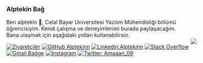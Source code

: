 ### Alptekin Bağ
Ben alptekin 👋, Celal Bayar Universitesi Yazılım Mühendisliği bölümü öğrencisiyim.
Kendi çalışma ve deneyimlerimi burada paylaşacağım.  
Bana ulaşmak için aşağıdaki yolları kullanabilirsin.
<br>
<img align="right" src="https://github-readme-stats.vercel.app/api?username=alptekinn&show_icons=true&icon_color=278ECF&text_color=718096&bg_color=f7f7f7&hide_title=true" />


[![Ziyaretciler](https://komarev.com/ghpvc/?username=alptekinn)](https://github.com/alptekinn)
[![GitHub Alptekinn](https://img.shields.io/github/followers/Alptekinn?label=follow&style=social)](https://github.com/alptekinn)
[![Linkedin:Alptekinn](https://img.shields.io/badge/-AlptekinBa%C4%9F-white?style=flat-square&logo=Linkedin&logoColor=blue&link=https://www.linkedin.com/in/alptekin-ba%C4%9F-0b9425184/)](https://www.linkedin.com/in/alptekin-ba%C4%9F-0b9425184/)
[![Stack Overflow](https://img.shields.io/badge/-Stack%20Overflow-222222?style=flat-square&logo=stack-overflow&logoColor=white&link=https://stackoverflow.com/users/19010788/alptekin-ba%C4%9F)](https://stackoverflow.com/users/19010788/alptekin-bağ)
[![Gmail Badge](https://img.shields.io/badge/-alptekin0128@gmail.com-c14438?style=flat&logo=Gmail&logoColor=white&link=mailto:alptekin0128@gmail.com)](mailto:alptekin0128@gmail.com)
[![Instagram](https://img.shields.io/badge/solakkk_-E4405F?style=for-the-badge&logo=instagram&logoColor=white)](https://instagram.com/solakkk_)
[![Twitter: Amaaan_09](https://img.shields.io/twitter/follow/amaaan_09?label=Alptekin%20Ba%C4%9F&style=social)](https://twitter.com/amaaaan_9)
<br>
